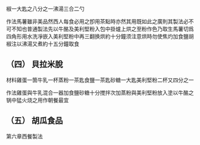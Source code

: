椒一大匙之八分之一沸湯三合二勺

作法馬薯雖非美品然西人每食必用之卽用茶點時亦然其用既如此之廣則其製法必不可不知也普通製法先以牛酪及美利堅粉入包中掛爐上烘之至粉作色乃取生馬薯切爲四角形用水洗凈嵌入美利堅粉中再三翻换烘約十分鐘须注意烘時勿使焦灼加食鹽胡椒注以沸湯又煮約十五分鐘取食



## （四） 貝拉米脫

材料雞蛋一箇牛乳一杯蒸粉一茶匙食鹽一茶匙砂糖一大匙美利堅粉二杯又四分之一



作法雞蛋與牛乳混合一器加食鹽砂糖十分搅拌次加蒸粉與美利堅粉放入塗以牛酪之锅中猛火烧之用作朝餐最宜



## （五） 胡瓜食品

第六章西餐製法